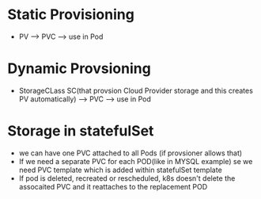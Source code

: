 # Static Provisioning
- PV --> PVC --> use in Pod

# Dynamic Provsioning
- StorageCLass SC(that provsion Cloud Provider storage and this creates PV automatically) --> PVC --> use in Pod

# Storage in statefulSet
- we can have one PVC attached to all Pods (if provsioner allows that)
- If we need a separate PVC for each POD(like in MYSQL example) se we need PVC template which is added within statefulSet template
- If pod is deleted, recreated or rescheduled, k8s doesn't delete the assocaited PVC and it reattaches to the replacement POD